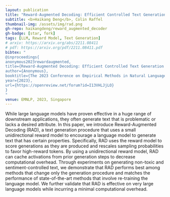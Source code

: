 ```yaml
---
layout: publication
title: "Reward-Augmented Decoding: Efficient Controlled Text Generation With a Unidirectional Reward Model"
subtitle: <b>Haikang Deng</b>, Colin Raffel
thumbnail-img: /assets/img/rad.png
gh-repo: haikangdeng/reward_augmented_decoder
gh-badge: [star, fork]
tags: [LLM, Reward Model, Text Generation]
# arxiv: https://arxiv.org/abs/2211.08411
# pdf: https://arxiv.org/pdf/2211.08411.pdf
bibtex: "
@inproceedings{
anonymous2023rewardaugmented,
title={Reward-Augmented Decoding: Efficient Controlled Text Generation With a Unidirectional Reward Model},
author={Anonymous},
booktitle={The 2023 Conference on Empirical Methods in Natural Language Processing},
year={2023},
url={https://openreview.net/forum?id=I13VHLJjLO}
}
"
venue: EMNLP, 2023, Singapore
---
```


While large language models have proven effective in a huge range of downstream applications, they often generate text that is problematic or lacks a desired attribute. In this paper, we introduce Reward-Augmented Decoding (RAD), a text generation procedure that uses a small unidirectional reward model to encourage a language model to generate text that has certain properties. Specifically, RAD uses the reward model to score generations as they are produced and rescales sampling probabilities to favor high-reward tokens. By using a unidirectional reward model, RAD can cache activations from prior generation steps to decrease computational overhead. Through experiments on generating non-toxic and sentiment-controlled text, we demonstrate that RAD performs best among methods that change only the generation procedure and matches the performance of state-of-the-art methods that involve re-training the language model. We further validate that RAD is effective on very large language models while incurring a minimal computational overhead.
